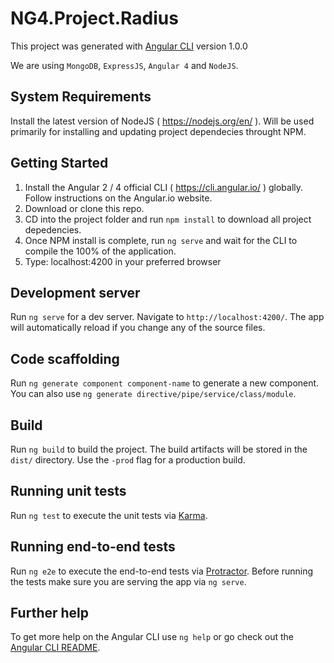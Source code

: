 # NG4.Project.Radius
This project was generated with [Angular CLI](https://github.com/angular/angular-cli) version 1.0.0

We are using `MongoDB`, `ExpressJS`, `Angular 4` and `NodeJS`.

## System Requirements
Install the latest version of NodeJS ( https://nodejs.org/en/ ). Will be used primarily for installing and updating project dependecies throught NPM. 

## Getting Started
1. Install the Angular 2 / 4 official CLI ( https://cli.angular.io/ ) globally. Follow instructions on the Angular.io website.
2. Download or clone this repo. 
3. CD into the project folder and run `npm install` to download all project depedencies.
4. Once NPM install is complete, run `ng serve` and wait for the CLI to compile the 100% of the application. 
5. Type: localhost:4200 in your preferred browser

## Development server

Run `ng serve` for a dev server. Navigate to `http://localhost:4200/`. The app will automatically reload if you change any of the source files.

## Code scaffolding

Run `ng generate component component-name` to generate a new component. You can also use `ng generate directive/pipe/service/class/module`.

## Build

Run `ng build` to build the project. The build artifacts will be stored in the `dist/` directory. Use the `-prod` flag for a production build.

## Running unit tests

Run `ng test` to execute the unit tests via [Karma](https://karma-runner.github.io).

## Running end-to-end tests

Run `ng e2e` to execute the end-to-end tests via [Protractor](http://www.protractortest.org/).
Before running the tests make sure you are serving the app via `ng serve`.

## Further help

To get more help on the Angular CLI use `ng help` or go check out the [Angular CLI README](https://github.com/angular/angular-cli/blob/master/README.md).
